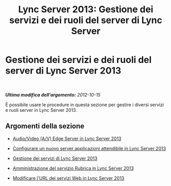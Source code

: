 ﻿---
title: 'Lync Server 2013: Gestione dei servizi e dei ruoli del server di Lync Server'
TOCTitle: Gestione dei servizi e dei ruoli del server di Lync Server 2013
ms:assetid: 4c316b2b-9445-49bd-868d-9b537d29b327
ms:mtpsurl: https://technet.microsoft.com/it-it/library/JJ688053(v=OCS.15)
ms:contentKeyID: 49887554
ms.date: 08/24/2015
mtps_version: v=OCS.15
ms.translationtype: HT
---

# Gestione dei servizi e dei ruoli del server di Lync Server 2013

 

_**Ultima modifica dell'argomento:** 2012-10-15_

È possibile usare le procedure in questa sezione per gestire i diversi servizi e ruoli server in Lync Server 2013.

## Argomenti della sezione

  - [Audio/Video (A/V) Edge Server in Lync Server 2013](lync-server-2013-audio-video-a-v-edge-servers.md)

  - [Configurare un nuovo server applicazioni attendibile in Lync Server 2013](lync-server-2013-configure-a-new-trusted-application-server.md)

  - [Gestione dei servizi di Lync Server 2013](lync-server-2013-managing-lync-server-services.md)

  - [Amministrazione del servizio Rubrica in Lync Server 2013](lync-server-2013-administering-the-address-book-service.md)

  - [Modificare l'URL dei servizi Web in Lync Server 2013](lync-server-2013-change-the-web-services-url.md)

